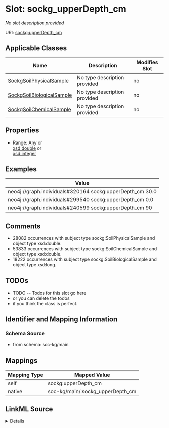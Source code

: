 

# Slot: sockg_upperDepth_cm


_No slot description provided_





URI: [sockg:upperDepth_cm](http://www.semanticweb.org/sockg/ontologies/2024/0/soil-carbon-ontology/upperDepth_cm)



<!-- no inheritance hierarchy -->





## Applicable Classes

| Name | Description | Modifies Slot |
| --- | --- | --- |
| [SockgSoilPhysicalSample](../classes/SockgSoilPhysicalSample.md) | No type description provided |  no  |
| [SockgSoilBiologicalSample](../classes/SockgSoilBiologicalSample.md) | No type description provided |  no  |
| [SockgSoilChemicalSample](../classes/SockgSoilChemicalSample.md) | No type description provided |  no  |







## Properties

* Range: [Any](../classes/Any.md)&nbsp;or&nbsp;<br />[xsd:double](http://www.w3.org/2001/XMLSchema#double)&nbsp;or&nbsp;<br />[xsd:integer](http://www.w3.org/2001/XMLSchema#integer)






## Examples

| Value |
| --- |
| neo4j://graph.individuals#320164 sockg:upperDepth_cm 30.0 |
| neo4j://graph.individuals#299540 sockg:upperDepth_cm 0.0 |
| neo4j://graph.individuals#240599 sockg:upperDepth_cm 90 |

## Comments

* 28082 occurrences with subject type sockg:SoilPhysicalSample and object type xsd:double.
* 53833 occurrences with subject type sockg:SoilChemicalSample and object type xsd:double.
* 18222 occurrences with subject type sockg:SoilBiologicalSample and object type xsd:long.

## TODOs

* TODO -- Todos for this slot go here
* or you can delete the todos
* if you think the class is perfect.

## Identifier and Mapping Information







### Schema Source


* from schema: soc-kg/main




## Mappings

| Mapping Type | Mapped Value |
| ---  | ---  |
| self | sockg:upperDepth_cm |
| native | soc-kg/main/:sockg_upperDepth_cm |




## LinkML Source

<details>
```yaml
name: sockg_upperDepth_cm
description: No slot description provided
todos:
- TODO -- Todos for this slot go here
- or you can delete the todos
- if you think the class is perfect.
comments:
- 28082 occurrences with subject type sockg:SoilPhysicalSample and object type xsd:double.
- 53833 occurrences with subject type sockg:SoilChemicalSample and object type xsd:double.
- 18222 occurrences with subject type sockg:SoilBiologicalSample and object type xsd:long.
examples:
- value: neo4j://graph.individuals#320164 sockg:upperDepth_cm 30.0
- value: neo4j://graph.individuals#299540 sockg:upperDepth_cm 0.0
- value: neo4j://graph.individuals#240599 sockg:upperDepth_cm 90
from_schema: soc-kg/main
rank: 1000
slot_uri: sockg:upperDepth_cm
alias: sockg_upperDepth_cm
domain_of:
- sockg_SoilBiologicalSample
- sockg_SoilChemicalSample
- sockg_SoilPhysicalSample
range: Any
any_of:
- range: double
- range: integer

```
</details>